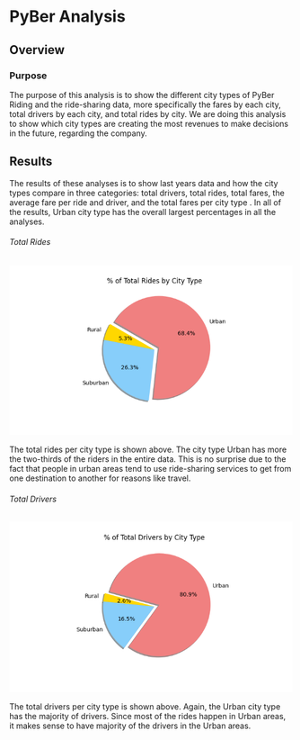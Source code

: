 # PyBer Analysis
## Overview
### Purpose 
The purpose of this analysis is to show the different city types of PyBer Riding and the ride-sharing data, more specifically the fares by each city, total drivers by each city, and total rides by city. We are doing this analysis to show which city types are creating the most revenues to make decisions in the future, regarding the company. 
## Results
The results of these analyses is to show last years data and how the city types compare in three categories: total drivers, total rides, total fares, the average fare per ride and driver, and the total fares per city type . In all of the results, Urban city type has the overall largest percentages in all the analyses. 
###### Total Rides
![Fig6](Analysis/Fig6.png)

The total rides per city type is shown above. The city type Urban has more the two-thirds of the riders in the entire data. This is no surprise due to the fact that people in urban areas tend to use ride-sharing services to get from one destination to another for reasons like travel. 

###### Total Drivers
![Fig7](Analysis/Fig7.png)

The total drivers per city type is shown above. Again, the Urban city type has the majority of drivers. Since most of the rides happen in Urban areas, it makes sense to have majority of the drivers in the Urban areas. 
